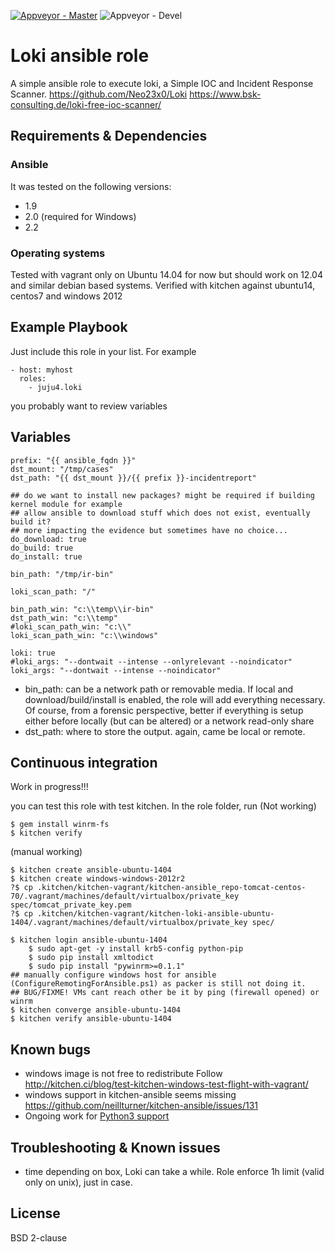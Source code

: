 
[![Appveyor - Master](https://ci.appveyor.com/api/projects/status/27div2ln0s7kli7h?svg=true)](https://ci.appveyor.com/project/juju4/ansible-harden-windows)
![Appveyor - Devel](https://ci.appveyor.com/api/projects/status/27div2ln0s7kli7h/branch/devel?svg=true)

# Loki ansible role

A simple ansible role to execute loki, a Simple IOC and Incident Response Scanner.
https://github.com/Neo23x0/Loki
https://www.bsk-consulting.de/loki-free-ioc-scanner/

## Requirements & Dependencies

### Ansible
It was tested on the following versions:
 * 1.9
 * 2.0 (required for Windows)
 * 2.2

### Operating systems

Tested with vagrant only on Ubuntu 14.04 for now but should work on 12.04 and similar debian based systems.
Verified with kitchen against ubuntu14, centos7 and windows 2012

## Example Playbook

Just include this role in your list.
For example

```
- host: myhost
  roles:
    - juju4.loki
```

you probably want to review variables


## Variables

```
prefix: "{{ ansible_fqdn }}"
dst_mount: "/tmp/cases"
dst_path: "{{ dst_mount }}/{{ prefix }}-incidentreport"

## do we want to install new packages? might be required if building kernel module for example
## allow ansible to download stuff which does not exist, eventually build it?
## more impacting the evidence but sometimes have no choice...
do_download: true
do_build: true
do_install: true

bin_path: "/tmp/ir-bin"

loki_scan_path: "/"

bin_path_win: "c:\\temp\\ir-bin"
dst_path_win: "c:\\temp"
#loki_scan_path_win: "c:\\"
loki_scan_path_win: "c:\\windows"

loki: true
#loki_args: "--dontwait --intense --onlyrelevant --noindicator"
loki_args: "--dontwait --intense --noindicator"
```

* bin_path: can be a network path or removable media. If local and 
  download/build/install is enabled, the role will add everything necessary.
  Of course, from a forensic perspective, better if everything is setup either
  before locally (but can be altered) or a network read-only share
* dst_path: where to store the output. again, came be local or remote.


## Continuous integration
Work in progress!!!

you can test this role with test kitchen.
In the role folder, run
(Not working)
```
$ gem install winrm-fs
$ kitchen verify
```
(manual working)
```
$ kitchen create ansible-ubuntu-1404
$ kitchen create windows-windows-2012r2
?$ cp .kitchen/kitchen-vagrant/kitchen-ansible_repo-tomcat-centos-70/.vagrant/machines/default/virtualbox/private_key spec/tomcat_private_key.pem
?$ cp .kitchen/kitchen-vagrant/kitchen-loki-ansible-ubuntu-1404/.vagrant/machines/default/virtualbox/private_key spec/

$ kitchen login ansible-ubuntu-1404
    $ sudo apt-get -y install krb5-config python-pip
    $ sudo pip install xmltodict
    $ sudo pip install "pywinrm>=0.1.1"
## manually configure windows host for ansible (ConfigureRemotingForAnsible.ps1) as packer is still not doing it.
## BUG/FIXME! VMs cant reach other be it by ping (firewall opened) or winrm
$ kitchen converge ansible-ubuntu-1404
$ kitchen verify ansible-ubuntu-1404
```


## Known bugs

* windows image is not free to redistribute
Follow http://kitchen.ci/blog/test-kitchen-windows-test-flight-with-vagrant/
* windows support in kitchen-ansible seems missing
https://github.com/neillturner/kitchen-ansible/issues/131
* Ongoing work for [Python3 support](https://github.com/Neo23x0/Loki/pull/123)

## Troubleshooting & Known issues

* time
depending on box, Loki can take a while. Role enforce 1h limit (valid only on unix), just in case.

## License

BSD 2-clause
